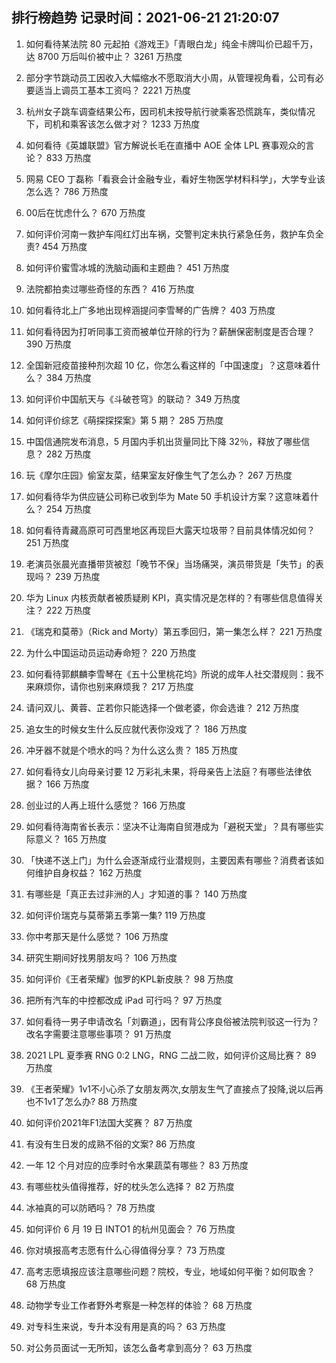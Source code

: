 
## 排行榜趋势 记录时间：2021-06-21 21:20:07
  
  1. 如何看待某法院 80 元起拍《游戏王》「青眼白龙」纯金卡牌叫价已超千万，达 8700 万后叫价被中止？ 3261 万热度
    
  2. 部分字节跳动员工因收入大幅缩水不愿取消大小周，从管理视角看，公司有必要适当上调员工基本工资吗？ 2221 万热度
    
  3. 杭州女子跳车调查结果公布，因司机未按导航行驶乘客恐慌跳车，类似情况下，司机和乘客该怎么做才对？ 1233 万热度
    
  4. 如何看待《英雄联盟》官方解说长毛在直播中 AOE 全体 LPL 赛事观众的言论？ 833 万热度
    
  5. 网易 CEO 丁磊称「看衰会计金融专业，看好生物医学材料科学」，大学专业该怎么选？ 786 万热度
    
  6. 00后在忧虑什么？ 670 万热度
    
  7. 如何评价河南一救护车闯红灯出车祸，交警判定未执行紧急任务，救护车负全责? 454 万热度
    
  8. 如何评价蜜雪冰城的洗脑动画和主题曲？ 451 万热度
    
  9. 法院都拍卖过哪些奇怪的东西？ 416 万热度
    
  10. 如何看待北上广多地出现梓涵提问李雪琴的广告牌？ 403 万热度
    
  11. 如何看待因为打听同事工资而被单位开除的行为？薪酬保密制度是否合理？ 390 万热度
    
  12. 全国新冠疫苗接种剂次超 10 亿，你怎么看这样的「中国速度」？这意味着什么？ 384 万热度
    
  13. 如何评价中国航天与《斗破苍穹》的联动？ 349 万热度
    
  14. 如何评价综艺《萌探探探案》第 5 期？ 285 万热度
    
  15. 中国信通院发布消息，5 月国内手机出货量同比下降 32％，释放了哪些信息？ 282 万热度
    
  16. 玩《摩尔庄园》偷室友菜，结果室友好像生气了怎么办？ 267 万热度
    
  17. 如何看待华为供应链公司称已收到华为 Mate 50 手机设计方案？这意味着什么？ 254 万热度
    
  18. 如何看待青藏高原可可西里地区再现巨大露天垃圾带？目前具体情况如何？ 251 万热度
    
  19. 老演员张晨光直播带货被怼「晚节不保」当场痛哭，演员带货是「失节」的表现吗？ 239 万热度
    
  20. 华为 Linux 内核贡献者被质疑刷 KPI，真实情况是怎样的？有哪些信息值得关注？ 222 万热度
    
  21. 《瑞克和莫蒂》（Rick and Morty）第五季回归，第一集怎么样？ 221 万热度
    
  22. 为什么中国运动员运动寿命短？ 220 万热度
    
  23. 如何看待郭麒麟李雪琴在《五十公里桃花坞》所说的成年人社交潜规则：我不来麻烦你，请你也别来麻烦我？ 217 万热度
    
  24. 请问双儿、黄蓉、芷若你只能选择一个做老婆，你会选谁？ 212 万热度
    
  25. 追女生的时候女生什么反应就代表你没戏了？ 186 万热度
    
  26. 冲牙器不就是个喷水的吗？为什么这么贵？ 185 万热度
    
  27. 如何看待女儿向母亲讨要 12 万彩礼未果，将母亲告上法庭？有哪些法律依据？ 166 万热度
    
  28. 创业过的人再上班什么感觉？ 166 万热度
    
  29. 如何看待海南省长表示：坚决不让海南自贸港成为「避税天堂」？具有哪些实际意义？ 165 万热度
    
  30. 「快递不送上门」为什么会逐渐成行业潜规则，主要因素有哪些？消费者该如何维护自身权益？ 162 万热度
    
  31. 有哪些是「真正去过非洲的人」才知道的事？ 140 万热度
    
  32. 如何评价瑞克与莫蒂第五季第一集? 119 万热度
    
  33. 你中考那天是什么感觉？ 106 万热度
    
  34. 研究生期间好找男朋友吗？ 106 万热度
    
  35. 如何评价《王者荣耀》伽罗的KPL新皮肤？ 98 万热度
    
  36. 把所有汽车的中控都改成 iPad 可行吗？ 97 万热度
    
  37. 如何看待一男子申请改名「刘霸道」，因有背公序良俗被法院判驳这一行为？改名字需要注意哪些事项？ 91 万热度
    
  38. 2021 LPL 夏季赛 RNG 0:2 LNG，RNG 二战二败，如何评价这局比赛？ 89 万热度
    
  39. 《王者荣耀》1v1不小心杀了女朋友两次,女朋友生气了直接点了投降,说以后再也不1v1了怎么办? 88 万热度
    
  40. 如何评价2021年F1法国大奖赛？ 87 万热度
    
  41. 有没有生日发的成熟不俗的文案? 86 万热度
    
  42. 一年 12 个月对应的应季时令水果蔬菜有哪些？ 83 万热度
    
  43. 有哪些枕头值得推荐，好的枕头怎么选择？ 82 万热度
    
  44. 冰袖真的可以防晒吗？ 78 万热度
    
  45. 如何评价 6 月 19 日 INTO1 的杭州见面会？ 76 万热度
    
  46. 你对填报高考志愿有什么心得值得分享？ 73 万热度
    
  47. 高考志愿填报应该注意哪些问题？院校，专业，地域如何平衡？如何取舍？ 68 万热度
    
  48. 动物学专业工作者野外考察是一种怎样的体验？ 68 万热度
    
  49. 对专科生来说，专升本没有用是真的吗？ 63 万热度
    
  50. 对公务员面试一无所知，该怎么备考拿到高分？ 63 万热度
    